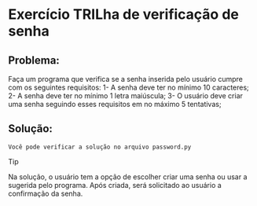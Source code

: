 # Exercício TRILha de verificação de senha

 ## Problema:
Faça um programa que verifica se a senha inserida pelo usuário cumpre com os seguintes requisitos:
 1- A senha deve ter no mínimo 10 caracteres;
 2- A senha deve ter no mínimo 1 letra maiúscula;
 3- O usuário deve criar uma senha seguindo esses requisitos em no máximo 5 tentativas; 

## Solução:
    Você pode verificar a solução no arquivo password.py

> [!TIP]
> Na solução, o usuário tem a opção de escolher criar uma senha ou usar a sugerida pelo programa.
> Após criada, será solicitado ao usuário a confirmação da senha.

